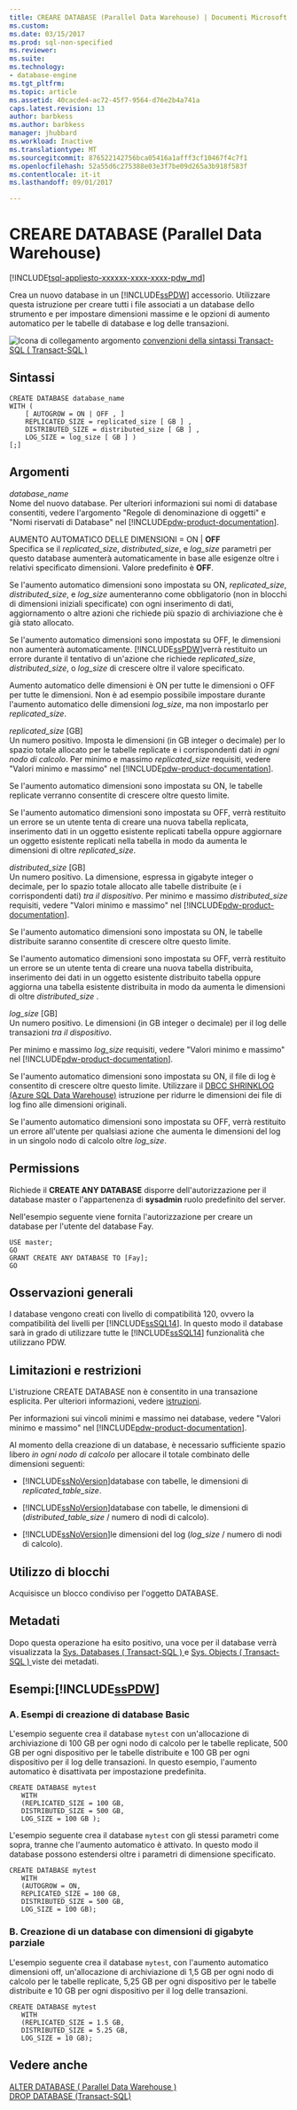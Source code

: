 ```yaml
---
title: CREARE DATABASE (Parallel Data Warehouse) | Documenti Microsoft
ms.custom: 
ms.date: 03/15/2017
ms.prod: sql-non-specified
ms.reviewer: 
ms.suite: 
ms.technology:
- database-engine
ms.tgt_pltfrm: 
ms.topic: article
ms.assetid: 40cacde4-ac72-45f7-9564-d76e2b4a741a
caps.latest.revision: 13
author: barbkess
ms.author: barbkess
manager: jhubbard
ms.workload: Inactive
ms.translationtype: MT
ms.sourcegitcommit: 876522142756bca05416a1afff3cf10467f4c7f1
ms.openlocfilehash: 52a55d6c275388e03e3f7be09d265a3b918f583f
ms.contentlocale: it-it
ms.lasthandoff: 09/01/2017

---
```

# <a name="create-database-parallel-data-warehouse"></a>CREARE DATABASE (Parallel Data Warehouse)
[!INCLUDE[tsql-appliesto-xxxxxx-xxxx-xxxx-pdw_md](../../includes/tsql-appliesto-xxxxxx-xxxx-xxxx-pdw-md.md)]

  Crea un nuovo database in un [!INCLUDE[ssPDW](../../includes/sspdw-md.md)] accessorio. Utilizzare questa istruzione per creare tutti i file associati a un database dello strumento e per impostare dimensioni massime e le opzioni di aumento automatico per le tabelle di database e log delle transazioni.  
  
 ![Icona di collegamento argomento](../../database-engine/configure-windows/media/topic-link.gif "icona Collegamento argomento") [convenzioni della sintassi Transact-SQL &#40; Transact-SQL &#41;](../../t-sql/language-elements/transact-sql-syntax-conventions-transact-sql.md)  
  
## <a name="syntax"></a>Sintassi  
  
```  
CREATE DATABASE database_name   
WITH (   
    [ AUTOGROW = ON | OFF , ]   
    REPLICATED_SIZE = replicated_size [ GB ] ,  
    DISTRIBUTED_SIZE = distributed_size [ GB ] ,  
    LOG_SIZE = log_size [ GB ] )  
[;]  
```  
  
## <a name="arguments"></a>Argomenti  
 *database_name*  
 Nome del nuovo database. Per ulteriori informazioni sui nomi di database consentiti, vedere l'argomento "Regole di denominazione di oggetti" e "Nomi riservati di Database" nel [!INCLUDE[pdw-product-documentation](../../includes/pdw-product-documentation-md.md)].  
  
 AUMENTO AUTOMATICO DELLE DIMENSIONI = ON | **OFF**  
 Specifica se il *replicated_size*, *distributed_size*, e *log_size* parametri per questo database aumenterà automaticamente in base alle esigenze oltre i relativi specificato dimensioni. Valore predefinito è **OFF**.  
  
 Se l'aumento automatico dimensioni sono impostata su ON, *replicated_size*, *distributed_size*, e *log_size* aumenteranno come obbligatorio (non in blocchi di dimensioni iniziali specificate) con ogni inserimento di dati, aggiornamento o altre azioni che richiede più spazio di archiviazione che è già stato allocato.  
  
 Se l'aumento automatico dimensioni sono impostata su OFF, le dimensioni non aumenterà automaticamente. [!INCLUDE[ssPDW](../../includes/sspdw-md.md)]verrà restituito un errore durante il tentativo di un'azione che richiede *replicated_size*, *distributed_size*, o *log_size* di crescere oltre il valore specificato.  
  
 Aumento automatico delle dimensioni è ON per tutte le dimensioni o OFF per tutte le dimensioni. Non è ad esempio possibile impostare durante l'aumento automatico delle dimensioni *log_size*, ma non impostarlo per *replicated_size*.  
  
 *replicated_size* [GB]  
 Un numero positivo. Imposta le dimensioni (in GB integer o decimale) per lo spazio totale allocato per le tabelle replicate e i corrispondenti dati *in ogni nodo di calcolo*. Per minimo e massimo *replicated_size* requisiti, vedere "Valori minimo e massimo" nel [!INCLUDE[pdw-product-documentation](../../includes/pdw-product-documentation-md.md)].  
  
 Se l'aumento automatico dimensioni sono impostata su ON, le tabelle replicate verranno consentite di crescere oltre questo limite.  
  
 Se l'aumento automatico dimensioni sono impostata su OFF, verrà restituito un errore se un utente tenta di creare una nuova tabella replicata, inserimento dati in un oggetto esistente replicati tabella oppure aggiornare un oggetto esistente replicati nella tabella in modo da aumenta le dimensioni di oltre *replicated_size*.  
  
 *distributed_size* [GB]  
 Un numero positivo. La dimensione, espressa in gigabyte integer o decimale, per lo spazio totale allocato alle tabelle distribuite (e i corrispondenti dati) *tra il dispositivo*. Per minimo e massimo *distributed_size* requisiti, vedere "Valori minimo e massimo" nel [!INCLUDE[pdw-product-documentation](../../includes/pdw-product-documentation-md.md)].  
  
 Se l'aumento automatico dimensioni sono impostata su ON, le tabelle distribuite saranno consentite di crescere oltre questo limite.  
  
 Se l'aumento automatico dimensioni sono impostata su OFF, verrà restituito un errore se un utente tenta di creare una nuova tabella distribuita, inserimento dei dati in un oggetto esistente distribuito tabella oppure aggiorna una tabella esistente distribuita in modo da aumenta le dimensioni di oltre *distributed_size* .  
  
 *log_size* [GB]  
 Un numero positivo. Le dimensioni (in GB integer o decimale) per il log delle transazioni *tra il dispositivo*.  
  
 Per minimo e massimo *log_size* requisiti, vedere "Valori minimo e massimo" nel [!INCLUDE[pdw-product-documentation](../../includes/pdw-product-documentation-md.md)].  
  
 Se l'aumento automatico dimensioni sono impostata su ON, il file di log è consentito di crescere oltre questo limite. Utilizzare il [DBCC SHRINKLOG (Azure SQL Data Warehouse)](../../t-sql/database-console-commands/dbcc-shrinklog-azure-sql-data-warehouse.md) istruzione per ridurre le dimensioni dei file di log fino alle dimensioni originali.  
  
 Se l'aumento automatico dimensioni sono impostata su OFF, verrà restituito un errore all'utente per qualsiasi azione che aumenta le dimensioni del log in un singolo nodo di calcolo oltre *log_size*.  
  
## <a name="permissions"></a>Permissions  
 Richiede il **CREATE ANY DATABASE** disporre dell'autorizzazione per il database master o l'appartenenza di **sysadmin** ruolo predefinito del server.  
  
 Nell'esempio seguente viene fornita l'autorizzazione per creare un database per l'utente del database Fay.  
  
```  
USE master;  
GO  
GRANT CREATE ANY DATABASE TO [Fay];  
GO  
```  
  
## <a name="general-remarks"></a>Osservazioni generali  
 I database vengono creati con livello di compatibilità 120, ovvero la compatibilità del livelli per [!INCLUDE[ssSQL14](../../includes/sssql14-md.md)]. In questo modo il database sarà in grado di utilizzare tutte le [!INCLUDE[ssSQL14](../../includes/sssql14-md.md)] funzionalità che utilizzano PDW.  
  
## <a name="limitations-and-restrictions"></a>Limitazioni e restrizioni  
 L'istruzione CREATE DATABASE non è consentito in una transazione esplicita. Per ulteriori informazioni, vedere [istruzioni](../../t-sql/statements/statements.md).  
  
 Per informazioni sui vincoli minimi e massimo nei database, vedere "Valori minimo e massimo" nel [!INCLUDE[pdw-product-documentation](../../includes/pdw-product-documentation-md.md)].  
  
 Al momento della creazione di un database, è necessario sufficiente spazio libero *in ogni nodo di calcolo* per allocare il totale combinato delle dimensioni seguenti:  
  
-   [!INCLUDE[ssNoVersion](../../includes/ssnoversion-md.md)]database con tabelle, le dimensioni di *replicated_table_size*.  
  
-   [!INCLUDE[ssNoVersion](../../includes/ssnoversion-md.md)]database con tabelle, le dimensioni di (*distributed_table_size* / numero di nodi di calcolo).  
  
-   [!INCLUDE[ssNoVersion](../../includes/ssnoversion-md.md)]le dimensioni del log (*log_size* / numero di nodi di calcolo).  
  
## <a name="locking"></a>Utilizzo di blocchi  
 Acquisisce un blocco condiviso per l'oggetto DATABASE.  
  
## <a name="metadata"></a>Metadati  
 Dopo questa operazione ha esito positivo, una voce per il database verrà visualizzata la [Sys. Databases &#40; Transact-SQL &#41; ](../../relational-databases/system-catalog-views/sys-databases-transact-sql.md) e [Sys. Objects &#40; Transact-SQL &#41; ](../../relational-databases/system-catalog-views/sys-objects-transact-sql.md)viste dei metadati.  
  
## <a name="examples-includesspdwincludessspdw-mdmd"></a>Esempi:[!INCLUDE[ssPDW](../../includes/sspdw-md.md)]  
  
### <a name="a-basic-database-creation-examples"></a>A. Esempi di creazione di database Basic  
 L'esempio seguente crea il database `mytest` con un'allocazione di archiviazione di 100 GB per ogni nodo di calcolo per le tabelle replicate, 500 GB per ogni dispositivo per le tabelle distribuite e 100 GB per ogni dispositivo per il log delle transazioni. In questo esempio, l'aumento automatico è disattivata per impostazione predefinita.  
  
```  
CREATE DATABASE mytest  
   WITH   
   (REPLICATED_SIZE = 100 GB,  
   DISTRIBUTED_SIZE = 500 GB,  
   LOG_SIZE = 100 GB );  
```  
  
 L'esempio seguente crea il database `mytest` con gli stessi parametri come sopra, tranne che l'aumento automatico è attivato. In questo modo il database possono estendersi oltre i parametri di dimensione specificato.  
  
```  
CREATE DATABASE mytest  
   WITH   
   (AUTOGROW = ON,  
   REPLICATED_SIZE = 100 GB,  
   DISTRIBUTED_SIZE = 500 GB,  
   LOG_SIZE = 100 GB);  
```  
  
### <a name="b-creating-a-database-with-partial-gigabyte-sizes"></a>B. Creazione di un database con dimensioni di gigabyte parziale  
 L'esempio seguente crea il database `mytest`, con l'aumento automatico dimensioni off, un'allocazione di archiviazione di 1,5 GB per ogni nodo di calcolo per le tabelle replicate, 5,25 GB per ogni dispositivo per le tabelle distribuite e 10 GB per ogni dispositivo per il log delle transazioni.  
  
```  
CREATE DATABASE mytest  
   WITH   
   (REPLICATED_SIZE = 1.5 GB,  
   DISTRIBUTED_SIZE = 5.25 GB,  
   LOG_SIZE = 10 GB);  
```  
  
## <a name="see-also"></a>Vedere anche  
 [ALTER DATABASE &#40; Parallel Data Warehouse &#41;](../../t-sql/statements/alter-database-parallel-data-warehouse.md)   
 [DROP DATABASE &#40;Transact-SQL&#41;](../../t-sql/statements/drop-database-transact-sql.md)  
  
  

